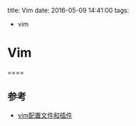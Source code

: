 title: Vim
date: 2016-05-09 14:41:00
tags:
- vim



# Vim
====

## 参考

* [vim配置文件和插件](https://github.com/ma6174/vim)


